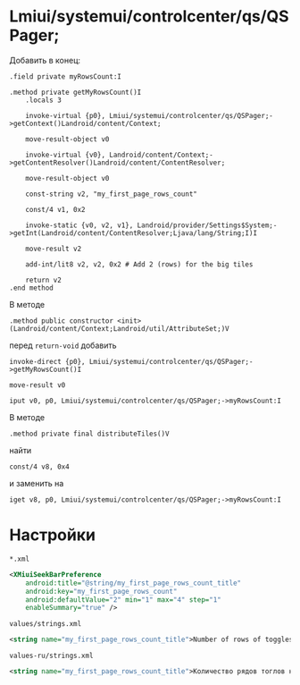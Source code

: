 # Lmiui/systemui/controlcenter/qs/QSPager;

Добавить в конец:

```smali
.field private myRowsCount:I

.method private getMyRowsCount()I
    .locals 3
    
    invoke-virtual {p0}, Lmiui/systemui/controlcenter/qs/QSPager;->getContext()Landroid/content/Context;
    
    move-result-object v0
    
    invoke-virtual {v0}, Landroid/content/Context;->getContentResolver()Landroid/content/ContentResolver;
    
    move-result-object v0
    
    const-string v2, "my_first_page_rows_count"
    
    const/4 v1, 0x2
    
    invoke-static {v0, v2, v1}, Landroid/provider/Settings$System;->getInt(Landroid/content/ContentResolver;Ljava/lang/String;I)I
    
    move-result v2
    
    add-int/lit8 v2, v2, 0x2 # Add 2 (rows) for the big tiles
    
    return v2
.end method
```

В методе 

```smali
.method public constructor <init>(Landroid/content/Context;Landroid/util/AttributeSet;)V 
```

перед `return-void` добавить

```smali
invoke-direct {p0}, Lmiui/systemui/controlcenter/qs/QSPager;->getMyRowsCount()I

move-result v0

iput v0, p0, Lmiui/systemui/controlcenter/qs/QSPager;->myRowsCount:I
```

В методе

```smali
.method private final distributeTiles()V
```

найти

```smali
const/4 v8, 0x4
```

и заменить на

```smali
iget v8, p0, Lmiui/systemui/controlcenter/qs/QSPager;->myRowsCount:I
```


# Настройки

`*.xml`

```xml
<XMiuiSeekBarPreference 
    android:title="@string/my_first_page_rows_count_title"
    android:key="my_first_page_rows_count"
    android:defaultValue="2" min="1" max="4" step="1"
    enableSummary="true" />
```
    
`values/strings.xml`

```xml
<string name="my_first_page_rows_count_title">Number of rows of toggles on the first page</string>
```

`values-ru/strings.xml`

```xml
<string name="my_first_page_rows_count_title">Количество рядов тоглов на первой странице</string>
```
